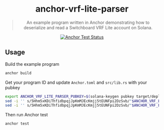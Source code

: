 <div align="center">

<!-- commonheader -->

<!-- commonheaderstop -->

# anchor-vrf-lite-parser

> An example program written in Anchor demonstrating how to deserialize and read
> a Switchboard VRF Lite account on Solana.

[![Anchor Test Status](https://github.com/switchboard-xyz/sbv2-solana/actions/workflows/anchor-test.yml/badge.svg)](https://github.com/switchboard-xyz/sbv2-solana/actions/workflows/anchor-test.yml)

</div>

<!-- install -->

<!-- installstop -->

## Usage

Build the example program

```bash
anchor build
```

Get your program ID and update `Anchor.toml` and `src/lib.rs` with your pubkey

```bash
export ANCHOR_VRF_LITE_PARSER_PUBKEY=$(solana-keygen pubkey target/deploy/anchor_vrf_lite_parser-keypair.json)
sed -i '' s/5Hhm5xKDiThfidbpqjJpKmMJEcKmjj5tEUNFpi2DzSvb/"$ANCHOR_VRF_LITE_PARSER_PUBKEY"/g Anchor.toml
sed -i '' s/5Hhm5xKDiThfidbpqjJpKmMJEcKmjj5tEUNFpi2DzSvb/"$ANCHOR_VRF_LITE_PARSER_PUBKEY"/g src/lib.rs
```

Then run Anchor test

```bash
anchor test
```
